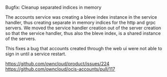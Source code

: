 Bugfix: Cleanup separated indices in memory

The accounts service was creating a bleve index instance in the service handler, thus creating separate in memory indices for the http and grpc servers. We moved the service handler creation out of the server creation so that the service handler, thus also the bleve index, is a shared instance of the servers.

This fixes a bug that accounts created through the web ui were not able to sign in until a service restart.

https://github.com/owncloud/product/issues/224
https://github.com/owncloud/ocis-accounts/pull/117

